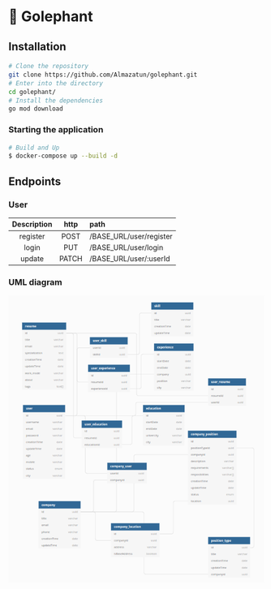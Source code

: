 # 🦕 Golephant

## Installation
```bash
# Clone the repository
git clone https://github.com/Almazatun/golephant.git
# Enter into the directory
cd golephant/
# Install the dependencies
go mod download
```

### Starting the application

```bash
# Build and Up
$ docker-compose up --build -d
```
## Endpoints

### User

| Description | http | path |
|:--:|:--:|:--|
| register | POST | /BASE_URL/user/register |
| login  | PUT | /BASE_URL/user/login |
| update | PATCH | /BASE_URL/user/:userId |
### UML diagram
<img src="./assets/uml-golephant.png">